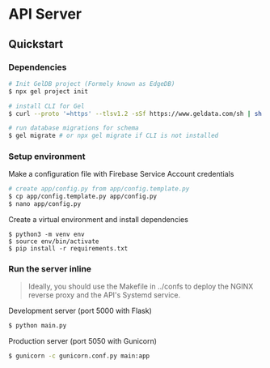 # API Server

## Quickstart 

### Dependencies

```sh
# Init GelDB project (Formely known as EdgeDB)
$ npx gel project init

# install CLI for Gel
$ curl --proto '=https' --tlsv1.2 -sSf https://www.geldata.com/sh | sh

# run database migrations for schema
$ gel migrate # or npx gel migrate if CLI is not installed
```

### Setup environment

Make a configuration file with Firebase Service Account credentials
```sh
# create app/config.py from app/config.template.py
$ cp app/config.template.py app/config.py
$ nano app/config.py
```

Create a virtual environment and install dependencies
```
$ python3 -m venv env
$ source env/bin/activate
$ pip install -r requirements.txt
```

### Run the server inline

> Ideally, you should use the Makefile in ../confs to deploy the NGINX reverse proxy and the API's Systemd service.

Development server (port 5000 with Flask)
```sh
$ python main.py
```

Production server (port 5050 with Gunicorn) 
```sh
$ gunicorn -c gunicorn.conf.py main:app
```